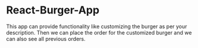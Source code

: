 # React-Burger-App

This app can provide functionality like customizing the burger as per your description.
Then we can place the order for the customized burger and we can also see all previous orders.  
